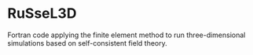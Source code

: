 # RuSseL3D
Fortran code applying the finite element method to run three-dimensional simulations based on self-consistent field theory.
